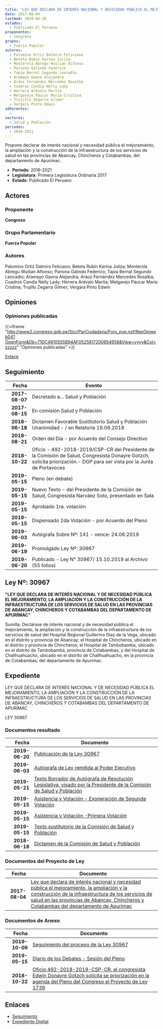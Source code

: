 ```yaml
---
title: "LEY QUE DECLARA DE INTERÉS NACIONAL Y NECESIDAD PÚBLICA EL MEJORAMIENTO, LA AMPLIACIÓN Y LA CONSTRUCCIÓN DE LA INFRAESTRUCTURA DE LOS SERVICIOS DE SALUD EN LAS PROVINCIAS DE ABANCAY, CHINCHEROS Y COTABAMBAS DEL DEPARTAMENTO DE APURÍMAC"
date: 2017-08-04
lastmod: 2019-06-20
estados: 
  - Publicado El Peruano
proponentes: 
  - Congreso
grupos: 
  - Fuerza Popular
autores: 
  - Palomino Ortiz Dalmiro Feliciano
  - Beteta Rubín Karina Juliza
  - Monterola Abregu Wuilian Alfonso
  - Pariona Galindo Federico
  - Tapia Bernal Segundo Leocadio
  - Aramayo Gaona Alejandra
  - Aráoz Fernández Mercedes Rosalba
  - Cuadros Candia Nelly Lady
  - Herrera Arévalo Marita
  - Melgarejo Páucar María Cristina
  - Trujillo Zegarra Gilmer
  - Vergara Pinto Edwin
adherentes: 
  - 
sectores: 
  - Salud y Población
periodos: 
  - 2016-2021
---
```


Propone declarar de interés nacional y necesidad pública el mejoramiento, la ampliación y la construcción de la infraestructura de los servicios de salud en las provincias de Abancay, Chincheros y Cotabambas, del departamento de Apurímac.

- **Periodo**: 2016-2021
- **Legislatura**: Primera Legislatura Ordinaria 2017
- **Estado**: Publicado El Peruano

## Actores

### Proponente

**Congreso**

### Grupo Parlamentario

**Fuerza Popular**

### Autores

Palomino Ortiz Dalmiro Feliciano; Beteta Rubín Karina Juliza; Monterola Abregu Wuilian Alfonso; Pariona Galindo Federico; Tapia Bernal Segundo Leocadio; Aramayo Gaona Alejandra; Aráoz Fernández Mercedes Rosalba; Cuadros Candia Nelly Lady; Herrera Arévalo Marita; Melgarejo Páucar María Cristina; Trujillo Zegarra Gilmer; Vergara Pinto Edwin


## Opiniones

### Opiniones publicadas

{{<iframe "http://www2.congreso.gob.pe/Sicr/ParCiudadana/Foro_pvp.nsf/RepOpiweb04?OpenForm&Db=71DC4910555B94AF0525817200654958&View=yyyy&Col=zzzzz" "Opiniones publicadas" >}}

[Enlace](http://www2.congreso.gob.pe/Sicr/ParCiudadana/Foro_pvp.nsf/RepOpiweb04?OpenForm&Db=71DC4910555B94AF0525817200654958&View=yyyy&Col=zzzzz)

## Seguimiento

| Fecha | Evento |
|------:|--------|
| **2017-08-07** | Decretado a... Salud y Población|
| **2017-08-15** | En comisión Salud y Población|
| **2018-06-18** | Dictamen Favorable Sustitutorio Salud y Población Unanimidad - / en Relatoría 19.06.2018|
| **2018-08-21** | Orden del Día - por Acuerdo del Consejo Directivo|
| **2018-10-22** | Oficio - 492-2018-2019/CSP-CR del Presidente de la Comisión de Salud, Congresista Donayre Gotzch, solicita priorización.- DGP para ser vista por la Junta de Portavoces|
| **2019-05-15** | Pleno (en debate)|
| **2019-05-15** | Nuevo Texto - del Presidente de la Comisión de Salud, Congresista Narváez Soto, presentado en Sala|
| **2019-05-15** | Aprobado 1ra. votación|
| **2019-05-15** | Dispensado 2da Votación - por Acuerdo del Pleno|
| **2019-06-03** | Autógrafa Sobre Nº: 141 - vence: 24.06.2019|
| **2019-06-19** | Promulgado Ley Nº: 30967|
| **2019-06-20** | Publicado - Ley N° 30967/ 15.10.2019 al Archivo (55 folios)|

## Ley Nº: 30967

**"LEY QUE DECLARA DE INTERÉS NACIONAL Y DE NECESIDAD PÚBLICA EL MEJORAMIENTO, LA AMPLIACIÓN Y LA CONSTRUCCIÓN DE LA INFRAESTRUCTURA DE LOS SERVICIOS DE SALUD EN LAS PROVINCIAS DE ABANCAY, CHINCHEROS Y COTABAMBAS DEL DEPARTAMENTO DE APURÍMAC"**

Sumilla: Declárase de interés nacional y de necesidad pública el mejoramiento, la ampliación y la construcción de la infraestructura de los servicios de salud del Hospital Regional Guillermo Díaz de la Vega, ubicado en el distrito y provincia de Abancay; el Hospital de Chincheros, ubicado en el distrito y provincia de Chincheros; el Hospital de Tambobamba, ubicado en el distrito de Tambobamba, provincia de Cotabambas; y del Hospital de Challhuahuacho, ubicado en el distrito de Challhuahuacho, en la provincia de Cotabambas, del departamento de Apurímac.


## Expediente

LEY QUE DECLARA DE INTERÉS NACIONAL Y DE NECESIDAD PÚBLICA EL MEJORAMIENTO, LA AMPLIACIÓN Y LA CONSTRUCCIÓN DE LA INFRAESTRUCTURA DE LOS SERVICIOS DE SALUD EN LAS PROVINCIAS DE ABANCAY, CHINCHEROS Y COTABAMBAS DEL DEPARTAMENTO DE APURÍMAC

LEY 30967


### Documentos resultado

| Fecha | Documento |
|------:|--------|
| **2019-06-20** | [Publicación de la Ley 30967](http://www.leyes.congreso.gob.pe/Documentos/2016_2021/ADLP/Normas_Legales/30967-LEY.pdf) |
| **2019-06-03** | [Autógrafa de Ley remitida al Poder Ejecutivo](http://www.leyes.congreso.gob.pe/Documentos/2016_2021/ADLP/Texto_Aprobado/AU0173920190603.pdf) |
| **2019-05-21** | [Texto Borrador de Autógrafa de Resolución Legislativa, visado por la Presidente de la Comisión de Salud y Población](http://www.leyes.congreso.gob.pe/Documentos/2016_2021/Texto_Borrador_de_Autografa/BAU0173920190521.pdf) |
| **2019-05-15** | [Asistencia y Votación - Exoneración de Segunda Votación](http://www.leyes.congreso.gob.pe/Documentos/2016_2021/Asistencia_y_Votacion/Proyectos_de_Ley/Exoneracion_de_Segunda_Votacion/AESV0173920190515.pdf) |
| **2019-05-15** | [Asistencia y Votación -Primera Votación](http://www.leyes.congreso.gob.pe/Documentos/2016_2021/Asistencia_y_Votacion/Proyectos_de_Ley/AV0173920190515.pdf) |
| **2019-05-15** | [Texto sustitutorio de la Comisión de Salud y Población](http://www.leyes.congreso.gob.pe/Documentos/2016_2021/Texto_Sustitutorio/Proyectos_de_Ley/TS0173920190515..pdf) |
| **2018-06-18** | [Dictamen de la Comisión de Salud y Población](http://www.leyes.congreso.gob.pe/Documentos/2016_2021/Dictamenes/Proyectos_de_Ley/01739DC21MAY20180618.PDF) |

### Documentos del Proyecto de Ley

| Fecha | Documento |
|------:|--------|
| **2017-08-04** | [Ley que declara de interés nacional y necesidad pública el mejoramiento, la ampliación y la construcción de la infraestructura de los servicios de salud en las provincias de Abancay, Chincheros y Cotabambas del departamento de Apurímac](http://www.leyes.congreso.gob.pe/Documentos/2016_2021/Proyectos_de_Ley_y_de_Resoluciones_Legislativas/PL0173920170804..pdf) |

### Documentos de Anexo

| Fecha | Documento |
|------:|--------|
| **2019-10-09** | [Seguimiento del proceso de la Ley 30967](http://www.leyes.congreso.gob.pe/Documentos/2016_2021/Seguimiento_de_Proyectos_de_Ley/01739PL20191009.pdf) |
| **2019-05-15** | [Diario de los Debates - Sesión del Pleno](http://www2.congreso.gob.pe/Sicr/DiarioDebates/Publicad.nsf/SesionesPleno/05256D6E0073DFE9052583FC0055A63E/$FILE/SLO-2018-9.pdf) |
| **2018-10-22** | [Oficio 492-2018-2019-CSP-CR, el congresista Edwin Donayre Gotzch solicita se priorización en la agenda del Pleno del Congreso el Proyecto de Ley 1739](http://www.leyes.congreso.gob.pe/Documentos/2016_2021/Oficios/Comisiones_Ordinarias/OFICIO-492-2018-2019-CSP-CR.pdf) |

## Enlaces 

- [Seguimiento](http://www2.congreso.gob.pehttp://www2.congreso.gob.pe/Sicr/TraDocEstProc/CLProLey2016.nsf/f7fff46988ca05b1052578e100829cc7/e7e42ef4ae047b6b052581720073c3bc?OpenDocument)
- [Expediente Digital](http://www2.congreso.gob.pehttp://www2.congreso.gob.pe/Sicr/TraDocEstProc/CLProLey2016.nsf/f7fff46988ca05b1052578e100829cc7/e7e42ef4ae047b6b052581720073c3bc?OpenDocument&Click=05257FB7005EB655.eb71d0cf91d8294e05256cdf006b5706/$Body/0.1C6C)
